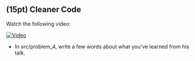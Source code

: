 ## (15pt) Cleaner Code

Watch the following video:

[![Video](http://img.youtube.com/vi/QiaDztJZO5Q/0.jpg)](https://youtu.be/QiaDztJZO5Q)

- In src/problem_4, write a few words about what you've learned from his talk.

